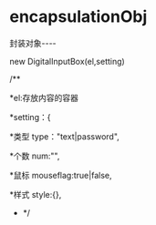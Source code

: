 # encapsulationObj

封装对象----

new DigitalInputBox(el,setting)

/**

 *el:存放内容的容器
 
 *setting：{
 
 *类型  type："text|password",
 
 *个数  num:"",
 
 *鼠标 mouseflag:true|false,
 
 *样式  style:{},
 
 
* */
